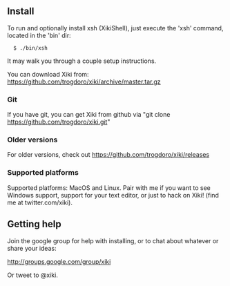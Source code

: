## Install

To run and optionally install xsh (XikiShell), just execute the 'xsh' command, located in the 'bin' dir:

      $ ./bin/xsh

It may walk you through a couple setup instructions.

You can download Xiki from: https://github.com/trogdoro/xiki/archive/master.tar.gz

### Git

If you have git, you can get Xiki from github via "git clone https://github.com/trogdoro/xiki.git"

### Older versions

For older versions, check out https://github.com/trogdoro/xiki/releases

### Supported platforms

Supported platforms: MacOS and Linux.  Pair with me if you want to see Windows support, support for your text editor, or just to hack on Xiki! (find me at twitter.com/xiki).

## Getting help

Join the google group for help with installing, or to chat about
whatever or share your ideas:

http://groups.google.com/group/xiki

Or tweet to @xiki.
